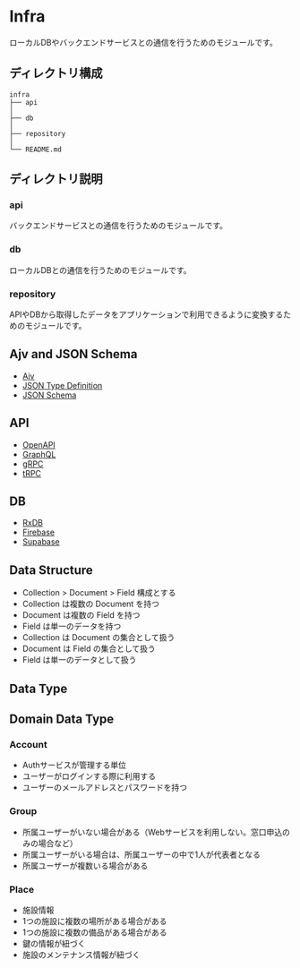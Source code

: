 # Infra
ローカルDBやバックエンドサービスとの通信を行うためのモジュールです。

## ディレクトリ構成
```
infra
├── api
│
├── db
│
├── repository
│
└── README.md
```

## ディレクトリ説明
### api
バックエンドサービスとの通信を行うためのモジュールです。

### db
ローカルDBとの通信を行うためのモジュールです。

### repository
APIやDBから取得したデータをアプリケーションで利用できるように変換するためのモジュールです。

## Ajv and JSON Schema

- [Ajv](https://ajv.js.org/)
- [JSON Type Definition](https://jsontypedef.com/)
- [JSON Schema](https://json-schema.org/)

## API

- [OpenAPI](https://swagger.io/specification/)
- [GraphQL](https://graphql.org/)
- [gRPC](https://grpc.io/)
- [tRPC](https://trpc.io/)

## DB
- [RxDB](https://rxdb.info/)
- [Firebase](https://firebase.google.com/)
- [Supabase](https://supabase.io/)

## Data Structure
- Collection > Document > Field 構成とする
- Collection は複数の Document を持つ
- Document は複数の Field を持つ
- Field は単一のデータを持つ
- Collection は Document の集合として扱う
- Document は Field の集合として扱う
- Field は単一のデータとして扱う

## Data Type

## Domain Data Type

### Account
- Authサービスが管理する単位
- ユーザーがログインする際に利用する
- ユーザーのメールアドレスとパスワードを持つ

### Group
- 所属ユーザーがいない場合がある（Webサービスを利用しない。窓口申込のみの場合など）
- 所属ユーザーがいる場合は、所属ユーザーの中で1人が代表者となる
- 所属ユーザーが複数いる場合がある

### Place
- 施設情報
- 1つの施設に複数の場所がある場合がある
- 1つの施設に複数の備品がある場合がある
- 鍵の情報が紐づく
- 施設のメンテナンス情報が紐づく
